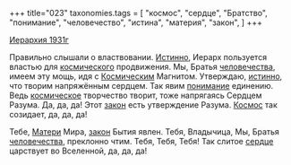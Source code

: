 +++
title="023"
taxonomies.tags = [
 "космос",
 "сердце",
 "Братство",
 "понимание",
 "человечество",
 "истина",
 "материя",
 "закон",
]
+++

[Иерархия 1931г](/agni/1931)

Правильно слышали о властвовании. [Истинно](/tags/истина), Иерарх пользуется властью для [космического](/tags/космос) продвижения. Мы, Братья [человечества](/tags/человечество), имеем эту мощь, идя с [Космическим](/tags/космос) Магнитом. Утверждаю, [истинно](/tags/истина), что творим напряжённым сердцем. Так явим [понимание](/tags/понимание) единению. Ведь [космическое](/tags/космос) творчество творит, тоже напрягаясь Сердцем Разума. Да, да, да! Этот [закон](/tags/закон) есть утверждение Разума. [Космос](/tags/космос) так созидает, да, да, да!   

Тебе, [Матери](/tags/материя) Мира, [закон](/tags/закон) Бытия явлен. Тебя, Владычица, Мы, Братья [человечества](/tags/человечество), преклонно чтим. Тебя, Тебя, Тебя! Так слитое [сердце](/tags/сердце) царствует во Вселенной, да, да, да!   

